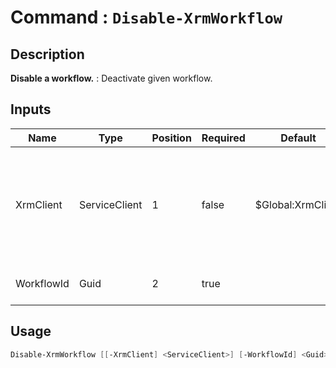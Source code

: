 # Command : `Disable-XrmWorkflow` 

## Description

**Disable a workflow.** : Deactivate given workflow.

## Inputs

Name|Type|Position|Required|Default|Description
----|----|--------|--------|-------|-----------
XrmClient|ServiceClient|1|false|$Global:XrmClient|Xrm connector initialized to target instance. Use latest one by default. (Dataverse ServiceClient)
WorkflowId|Guid|2|true||Workflow unique identifier.


## Usage

```Powershell 
Disable-XrmWorkflow [[-XrmClient] <ServiceClient>] [-WorkflowId] <Guid> [<CommonParameters>]
``` 


